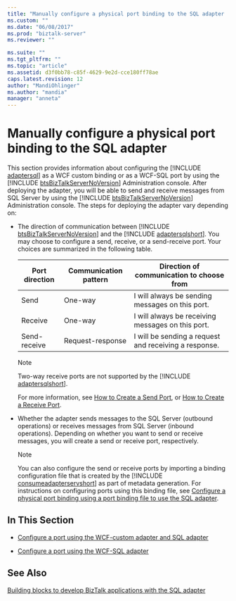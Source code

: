 ```yaml
---
title: "Manually configure a physical port binding to the SQL adapter | Microsoft Docs"
ms.custom: ""
ms.date: "06/08/2017"
ms.prod: "biztalk-server"
ms.reviewer: ""

ms.suite: ""
ms.tgt_pltfrm: ""
ms.topic: "article"
ms.assetid: d3f0bb78-c85f-4629-9e2d-cce180ff78ae
caps.latest.revision: 12
author: "MandiOhlinger"
ms.author: "mandia"
manager: "anneta"
---
```

# Manually configure a physical port binding to the SQL adapter
This section provides information about configuring the [!INCLUDE [adaptersql](../../includes/adaptersql-md.md)] as a WCF custom binding or as a WCF-SQL port by using the [!INCLUDE [btsBizTalkServerNoVersion](../../includes/btsbiztalkservernoversion-md.md)] Administration console. After deploying the adapter, you will be able to send and receive messages from SQL Server by using the [!INCLUDE [btsBizTalkServerNoVersion](../../includes/btsbiztalkservernoversion-md.md)] Administration console. The steps for deploying the adapter vary depending on:  
  
- The direction of communication between [!INCLUDE [btsBizTalkServerNoVersion](../../includes/btsbiztalkservernoversion-md.md)] and the [!INCLUDE [adaptersqlshort](../../includes/adaptersqlshort-md.md)]. You may choose to configure a send, receive, or a send-receive port. Your choices are summarized in the following table.  
  
  |Port direction|Communication pattern|Direction of communication to choose from|  
  |--------------------|---------------------------|-----------------------------------------------|  
  |Send|One-way|I will always be sending messages on this port.|  
  |Receive|One-way|I will always be receiving messages on this port.|  
  |Send-receive|Request-response|I will be sending a request and receiving a response.|  
  
  > [!NOTE]
  >  Two-way receive ports are not supported by the [!INCLUDE [adaptersqlshort](../../includes/adaptersqlshort-md.md)].  
  
   For more information, see [How to Create a Send Port](../../core/how-to-create-a-send-port2.md), or [How to Create a Receive Port](../../core/how-to-create-a-receive-port.md). 
  
- Whether the adapter sends messages to the SQL Server (outbound operations) or receives messages from SQL Server (inbound operations). Depending on whether you want to send or receive messages, you will create a send or receive port, respectively.  
  
  > [!NOTE]
  >  You can also configure the send or receive ports by importing a binding configuration file that is created by the [!INCLUDE [consumeadapterservshort](../../includes/consumeadapterservshort-md.md)] as part of metadata generation. For instructions on configuring ports using this binding file, see [Configure a physical port binding using a port binding file to use the SQL adapter](../../adapters-and-accelerators/adapter-sql/configure-a-physical-port-binding-using-a-port-binding-file-to-sql-adapter.md).
  
## In This Section  
  
-   [Configure a port using the WCF-custom adapter and SQL adapter](../../adapters-and-accelerators/adapter-sql/configure-a-port-using-the-wcf-custom-adapter-and-sql-adapter.md)  
  
-   [Configure a port using the WCF-SQL adapter](../../adapters-and-accelerators/adapter-sql/configure-a-port-using-the-wcf-sql-adapter.md)  
  
## See Also  
[Building blocks to develop BizTalk applications with the SQL adapter](../../adapters-and-accelerators/adapter-sql/building-blocks-to-develop-biztalk-applications-with-the-sql-adapter.md)